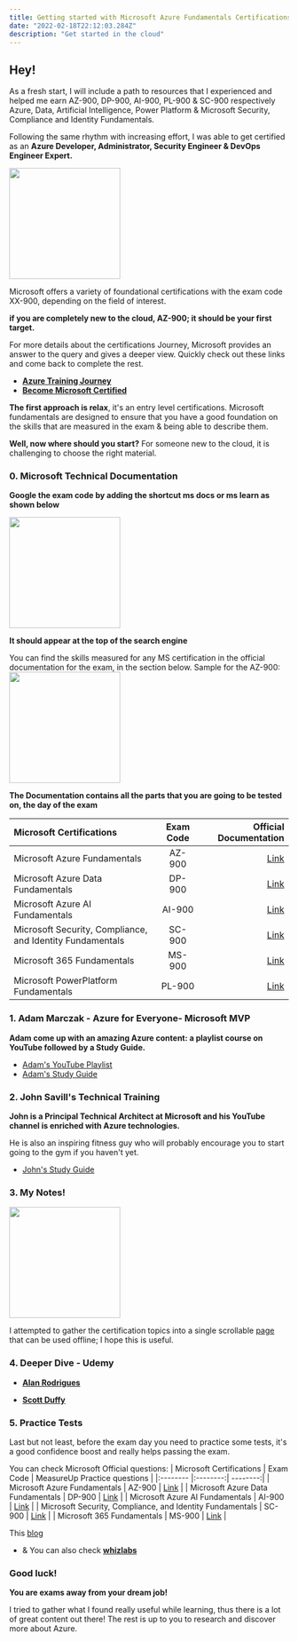 ```yaml
---
title: Getting started with Microsoft Azure Fundamentals Certifications
date: "2022-02-18T22:12:03.284Z"
description: "Get started in the cloud"
---
```


## Hey!
As a fresh start, I will include a path to resources that I experienced and helped me earn AZ-900, DP-900, AI-900, PL-900 & SC-900 respectively Azure, Data, Artificial Intelligence, Power Platform & Microsoft Security, Compliance and Identity Fundamentals.

Following the same rhythm with increasing effort, I was able to get certified as an **Azure Developer, Administrator, Security Engineer & DevOps Engineer Expert.**


<img src="https://cdn.hashnode.com/res/hashnode/image/upload/v1650075475678/jgecqAgFc.png" width=200>


Microsoft offers a variety of foundational certifications with the exam code XX-900, depending on the field of interest.

**if you are completely new to the cloud, AZ-900; it should be your first target.**

For more details about the certifications Journey, Microsoft provides an answer to the query and gives a deeper view.
Quickly check out these links and come back to complete the rest.
   
- [**Azure Training Journey**](https://query.prod.cms.rt.microsoft.com/cms/api/am/binary/RWD4tL?fbclid=IwAR1-WlEbmq6naL2ASRSWdyojhX6vZteipyb6TfA85mCgq-JpwCmwAODS69A) 
- [**Become Microsoft Certified**](https://query.prod.cms.rt.microsoft.com/cms/api/am/binary/RE2PjDI)

**The first approach is relax**, it's an entry level certifications.
Microsoft fundamentals are designed to ensure that you have a good foundation on the skills that are measured in the exam & being able to describe them.



**Well, now where should you start?**
For someone new to the cloud, it is challenging to choose the right material.

###  0. Microsoft Technical Documentation
**Google the exam code by adding the shortcut ms docs or ms learn as shown below**

<img src="https://cdn.hashnode.com/res/hashnode/image/upload/v1645203268383/2sC1Bgb7m.png" width=200>

**It should appear at the top of the search engine**

You can find the skills measured for any MS certification in the official documentation for the exam, in the section below. Sample for the AZ-900:
<img src="https://cdn.hashnode.com/res/hashnode/image/upload/v1645199357604/SP4RtGgM8.png" width=200>

**The Documentation contains all the parts that you are going to be tested on, the day of the exam**

| Microsoft Certifications  | Exam Code  | Official Documentation |
|:-------- |:--------:| --------:|
| Microsoft Azure Fundamentals      |  AZ-900   |     [Link](https://docs.microsoft.com/en-us/certifications/exams/az-900) |
| Microsoft Azure Data Fundamentals      |   DP-900   |      [Link](https://docs.microsoft.com/en-us/certifications/exams/dp-900) |
| Microsoft Azure AI Fundamentals      |  AI-900   |     [Link](https://docs.microsoft.com/en-us/certifications/exams/ai-900) |
| Microsoft Security, Compliance, and Identity Fundamentals       |   SC-900   |     [Link](https://docs.microsoft.com/en-us/certifications/exams/sc-900) |
| Microsoft 365 Fundamentals       |   MS-900   |     [Link](https://docs.microsoft.com/en-us/certifications/exams/ms-900) |
| Microsoft PowerPlatform Fundamentals       |   PL-900   |     [Link](https://docs.microsoft.com/en-us/certifications/exams/pl-900)  |


###  1.  Adam Marczak - Azure for Everyone- Microsoft MVP
**Adam come up with an amazing Azure content: a playlist course on YouTube followed by a Study Guide.**

- [Adam's YouTube Playlist](https://www.youtube.com/watch?v=NPEsD6n9A_I&list=PLGjZwEtPN7j-Q59JYso3L4_yoCjj2syrM)
- [Adam's Study Guide](https://marczak.io/az-900/)


### 2. John Savill's Technical Training
**John is a Principal Technical Architect at Microsoft and his YouTube channel is enriched with Azure technologies.**

He is also an inspiring fitness guy who will probably encourage you to start going to the gym if you haven't yet. 
- [John's Study Guide](https://www.youtube.com/watch?v=pY0LnKiDwRA&list=PLlVtbbG169nED0_vMEniWBQjSoxTsBYS3)


### 3. My Notes!

<img src="https://cdn.hashnode.com/res/hashnode/image/upload/v1653435606950/EMB2HrzvA.png" width=200>

I attempted to gather the certification topics into a single scrollable [page](https://cloud.itzyahya.tech/A-AZ900) that can be used offline; I hope this is useful.




### 4. Deeper Dive - Udemy


- **[Alan Rodrigues](https://www.udemy.com/course/microsoft-azure-beginners-guide/)**


- **[Scott Duffy](https://www.udemy.com/course/az900-azure/#instructor-1)**





### 5. Practice Tests

 Last but not least, before the exam day you need to practice some tests, it's a good confidence boost  and really helps passing the exam.
 
 You can check Microsoft Official questions:
 | Microsoft Certifications  | Exam Code  |  MeasureUp Practice questions |
|:-------- |:--------:| --------:|
| Microsoft Azure Fundamentals      |  AZ-900   |     [Link](https://learn.microsoft.com/en-us/certifications/resources/az-900-sample-questions) |
| Microsoft Azure Data Fundamentals      |   DP-900   |      [Link](https://learn.microsoft.com/en-us/certifications/resources/dp-900-sample-questions) |
| Microsoft Azure AI Fundamentals      |  AI-900   |     [Link](https://learn.microsoft.com/en-us/certifications/resources/ai-900-sample-questions) |
| Microsoft Security, Compliance, and Identity Fundamentals       |   SC-900   |     [Link](https://learn.microsoft.com/en-us/certifications/resources/sc-900-sample-questions) |
| Microsoft 365 Fundamentals       |   MS-900   |     [Link](https://learn.microsoft.com/en-us/certifications/resources/ms-900-sample-questions) |

This [blog](https://vladtalkstech.com/2022/01/free-practice-questions-for-select-microsoft-certifications.html?fbclid=IwAR0b0kOiWTlAuwezmYJYnPb7Ge7V4SUEnLQrbEM133-ixmQLQ5S5qPBDFbA)


- & You can also check  [**whizlabs**](https://www.whizlabs.com) 




### Good luck!
**You are exams away from your dream job!**

 I tried to gather what I found really useful while learning, thus there is a lot of great content out there!
  The rest is up to you to research and discover more about Azure. 
 






















